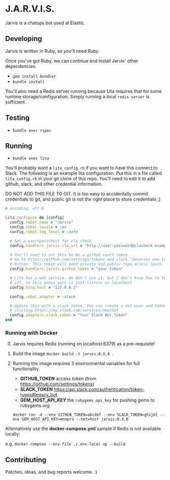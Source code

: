 # J.A.R.V.I.S.

Jarvis is a chatops bot used at Elastic.

## Developing

Jarvis is written in Ruby, so you'll need Ruby.

Once you've got Ruby, we can continue and install Jarvis' other dependencies:

* `gem install bundler`
* `bundle install`

You'll also need a Redis server running because Lita requires that for some
runtime storage/configuration. Simply running a local `redis-server` is
sufficient.

## Testing

* `bundle exec rspec`

## Running

* `bundle exec lita`

You'll probably want a `lita_config.rb` if you want to have this connect to
Slack. The following is an example lita configuration. Put this in a file
called `lita_config.rb` in your git clone of this repo. You'll need to edit it to add github, slack, and other credential information.

DO NOT ADD THIS FILE TO GIT. It is too easy to accidentally commit credentials to git, and public git is not the right place to store credentials ;)

```ruby
# encoding: utf-8

Lita.configure do |config|
  config.robot.name = "Jarvis"
  config.robot.locale = :en
  config.robot.log_level = :info

  # Set a user+pass+host for cla check
  config.handlers.jarvis.cla_url = "http://user:password@clacheck.example.com/verify/pull_request"

  # You'll need to set this to be a github oauth token
  # Go to https://github.com/settings/tokens and click 'Generate new token'
  # button. This token will need private and public repo access (push, etc)
  config.handlers.jarvis.github_token = "your token"

  # Lita has a web service. We don't use it, but I don't know how to turn it
  # off, so this makes sure it just listens on localhost
  config.http.host = "127.0.0.1"

  config.robot.adapter = :slack

  # Update this with a slack token. You can create a bot user and token by
  # visiting https://my.slack.com/services/new/bot
  config.adapters.slack.token = "Your Slack Bot Token"
end
```

### Running with Docker

0. Jarvis requires Redis (running on localhost:6379) as a pre-requisite!

1. Build the image `docker build -t jarvis:0.X.0 .`

2. Running the image requires 3 environmental variables for full functionality.
   - **GITHUB_TOKEN** access token (from https://github.com/settings/tokens)
   - **SLACK_TOKEN** https://api.slack.com/authentication/token-types#legacy_bot 
   - **GEM_HOST_API_KEY** the `rubygems_api_key` for pushing gems to rubygems.org

   `docker run -d --env GITHUB_TOKEN=abcdef --env SLACK_TOKEN=ghijkl --env GEM_HOST_API_KEY=mnoprs --net=host jarvis:0.X.0`

Alternatively use the **docker-compose.yml** sample if Redis is not available locally:

   e.g. `docker-compose --env-file ./.env.local up --build`

## Contributing

Patches, ideas, and bug reports welcome. :)
